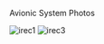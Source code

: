 Avionic System Photos


![irec1](https://user-images.githubusercontent.com/63429097/215518590-3d1388c3-c7b3-407f-a91b-b63d1a256c67.PNG)
![irec3](https://user-images.githubusercontent.com/63429097/215518596-9d70387c-2788-4761-a113-89bc7331fa80.PNG)
